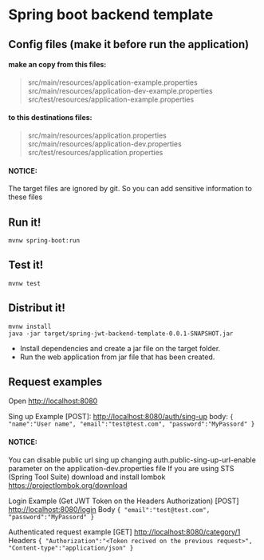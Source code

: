 # Spring boot backend template

## Config files (make it before run the application)
#### make an copy from this files:
> src/main/resources/application-example.properties
> src/main/resources/application-dev-example.properties
> src/test/resources/application-example.properties

#### to this destinations files:
> src/main/resources/application.properties
> src/main/resources/application-dev.properties
> src/test/resources/application.properties

#### NOTICE: 
The target files are ignored by git. So you can add sensitive information to these files

## Run it!

```
mvnw spring-boot:run
```

## Test it!
```
mvnw test
```

## Distribut it!

```
mvnw install
java -jar target/spring-jwt-backend-template-0.0.1-SNAPSHOT.jar
```

  - Install dependencies and create a jar file on the target folder.
  - Run the web application from jar file that has been created.

## Request examples

Open [http://localhost:8080](http://localhost:8080)

Sing up Example [POST]:
[http://localhost:8080/auth/sing-up](http://localhost:8080/auth/sing-up)
body:
`{
    "name":"User name",
    "email":"test@test.com",
    "password":"MyPassord"
}`

#### NOTICE:
You can disable public url sing up changing auth.public-sing-up-url-enable parameter on the application-dev.properties file
If you are using STS (Spring Tool Suite) download and install lombok https://projectlombok.org/download

Login Example (Get JWT Token on the Headers Authorization) [POST]
[http://localhost:8080/login](http://localhost:8080/login)
Body
`{
    "email":"test@test.com",
    "password":"MyPassord"
}`

Authenticated request example [GET]
[http://localhost:8080/category/1](http://localhost:8080/category/1)
Headers
`{
    "Authorization":"<Token recived on the previous request>",
    "Content-type":"application/json"
}`

